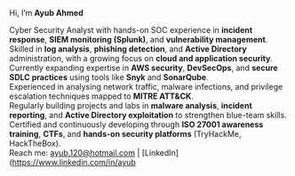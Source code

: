 Hi, I’m **Ayub Ahmed**

Cyber Security Analyst with hands-on SOC experience in **incident response**, **SIEM monitoring (Splunk)**, and **vulnerability management**.  
Skilled in **log analysis**, **phishing detection**, and **Active Directory** administration, with a growing focus on **cloud and application security**.  
Currently expanding expertise in **AWS security**, **DevSecOps**, and **secure SDLC practices** using tools like **Snyk** and **SonarQube**.  
Experienced in analysing network traffic, malware infections, and privilege escalation techniques mapped to **MITRE ATT&CK**.  
Regularly building projects and labs in **malware analysis**, **incident reporting**, and **Active Directory exploitation** to strengthen blue-team skills.  
Certified and continuously developing through **ISO 27001 awareness training**, **CTFs**, and **hands-on security platforms** (TryHackMe, HackTheBox).  
Reach me: [ayub.120@hotmail.com](mailto:ayub.120@hotmail.com) | [LinkedIn](https://www.linkedin.com/in/ayub

